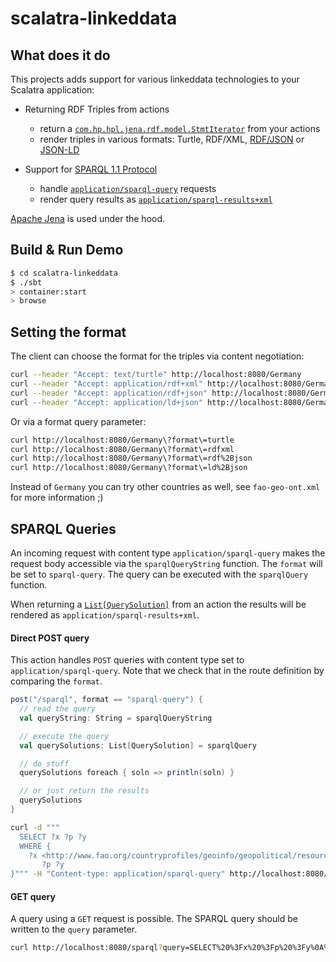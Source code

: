 # scalatra-linkeddata

## What does it do

This projects adds support for various linkeddata technologies to your Scalatra application:

  * Returning RDF Triples from actions
    * return a [`com.hp.hpl.jena.rdf.model.StmtIterator`](http://jena.apache.org/documentation/javadoc/jena/com/hp/hpl/jena/rdf/model/StmtIterator.html) from your actions
    * render triples in various formats: Turtle, RDF/XML, [RDF/JSON](http://docs.api.talis.com/platform-api/output-types/rdf-json) or [JSON-LD](http://json-ld.org/)

  * Support for [SPARQL 1.1 Protocol](http://www.w3.org/TR/sparql11-protocol/)
    * handle [`application/sparql-query`](http://www.w3.org/TR/sparql11-protocol/) requests
    * render query results as [`application/sparql-results+xml`](http://www.w3.org/TR/rdf-sparql-XMLres/)

[Apache Jena](http://jena.apache.org/) is used under the hood.

## Build & Run Demo

```sh
$ cd scalatra-linkeddata
$ ./sbt
> container:start
> browse
```

## Setting the format

The client can choose the format for the triples via content negotiation:

```sh
curl --header "Accept: text/turtle" http://localhost:8080/Germany
curl --header "Accept: application/rdf+xml" http://localhost:8080/Germany
curl --header "Accept: application/rdf+json" http://localhost:8080/Germany
curl --header "Accept: application/ld+json" http://localhost:8080/Germany
```

Or via a format query parameter:

```sh
curl http://localhost:8080/Germany\?format\=turtle
curl http://localhost:8080/Germany\?format\=rdfxml
curl http://localhost:8080/Germany\?format\=rdf%2Bjson
curl http://localhost:8080/Germany\?format\=ld%2Bjson
```

Instead of `Germany` you can try other countries as well, see `fao-geo-ont.xml` for more information ;)

## SPARQL Queries

An incoming request with content type `application/sparql-query` makes the request body accessible via the `sparqlQueryString` function. The `format` will be set to `sparql-query`. The query can be executed with the `sparqlQuery` function.

When returning a [`List[QuerySolution]`](http://jena.apache.org/documentation/javadoc/arq/com/hp/hpl/jena/query/QuerySolution.html) from an action the results will be rendered as `application/sparql-results+xml`.


#### Direct POST query

This action handles `POST` queries with content type set to `application/sparql-query`. Note that we check that in the route definition by comparing the `format`.

```scala
post("/sparql", format == "sparql-query") {
  // read the query
  val queryString: String = sparqlQueryString

  // execute the query
  val querySolutions: List[QuerySolution] = sparqlQuery

  // do stuff
  querySolutions foreach { soln => println(soln) }

  // or just return the results
  querySolutions
}
```

```sh
curl -d """
  SELECT ?x ?p ?y
  WHERE {
    ?x <http://www.fao.org/countryprofiles/geoinfo/geopolitical/resource/codeISO2>  \"DE\";
       ?p ?y
}""" -H "Content-type: application/sparql-query" http://localhost:8080/sparql
```


#### GET query

A query using a `GET` request is possible. The SPARQL query should be written to the `query` parameter.

```sh
curl http://localhost:8080/sparql?query=SELECT%20%3Fx%20%3Fp%20%3Fy%0A%20%20WHERE%20%7B%0A%20%20%20%20%3Fx%20%3Chttp%3A%2F%2Fwww.fao.org%2Fcountryprofiles%2Fgeoinfo%2Fgeopolitical%2Fresource%2FcodeISO2%3E%20%20%5C%22DE%5C%22%3B%0A%20%20%20%20%20%20%20%3Fp%20%3Fy%0A%7D
```
